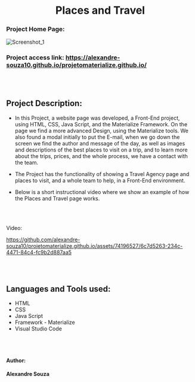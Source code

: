 <h1 align="center"> Places and Travel </h1> 

### Project Home Page: 

![Screenshot_1](https://github.com/alexandre-souza10/projetomaterialize.github.io/assets/74196527/1c322353-9736-4d16-9d3f-f063b3c84287)

### Project access link: https://alexandre-souza10.github.io/projetomaterialize.github.io/
<br></br>

## Project Description:
- In this Project, a website page was developed, a Front-End project, using HTML, CSS, Java Script, and the Materialize Framework.
On the page we find a more advanced Design, using the Materialize tools. We also found a modal initially to put the E-mail,
when we go down the screen we find the author and message of the day, as well as images and descriptions of the best places to visit on a trip, and to learn more about
the trips, prices, and the whole process, we have a contact with the team.

- The Project has the functionality of showing a Travel Agency page and places to visit, and a whole team to help, in a Front-End environment.

- Below is a short instructional video where we show an example of how the Places and Travel page works.

<br></br>

 Video:

https://github.com/alexandre-souza10/projetomaterialize.github.io/assets/74196527/6c7d5263-234c-4471-84c4-fc9b2d887aa5

<br></br>

## Languages ​​and Tools used:
- HTML
- CSS
- Java Script
- Framework - Materialize
- Visual Studio Code

<br></br>

#### Author:
**Alexandre Souza**

